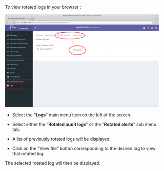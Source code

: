 
To view rotated logs in your browser :

![Viewing rotated logs](../img/view_rotated_logs.png)

- Select the “**Logs**” main menu item on the left of the screen.

- Select either the “**Rotated audit logs**” or the "**Rotated alerts**” sub menu tab.

- A list of previously rotated logs will be displayed. 

- Click on the "View file" button corresponding to the desired log to view that rotated log.

The selected rotated log will then be displayed.
